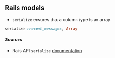 ## Rails models 

- `serialize` ensures that a column type is an array 
```Ruby 
serialize :recent_messages, Array 
```


#### Sources 
- Rails API `serialize` [documentation](https://api.rubyonrails.org/classes/ActiveRecord/AttributeMethods/Serialization/ClassMethods.html#method-i-serialize)